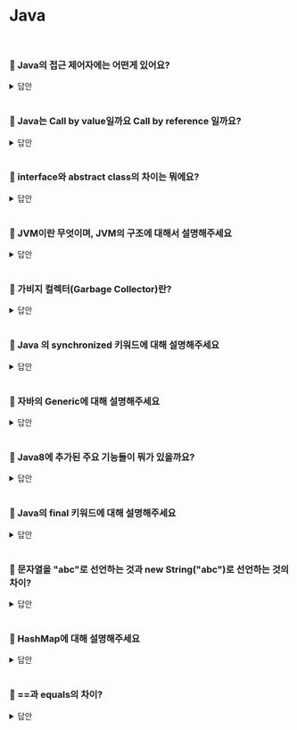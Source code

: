 # Java
<br>

### 📌 Java의 접근 제어자에는 어떤게 있어요?

<details>
   <summary> 답안 </summary>
<br />
   
- 자바의 접근 제어자는 크게 `public`, `private`, `protected`, `default`가 있습니다. <br>
  public은 모든 접근을 허용하여 외부 클래스에서도 자유롭게 사용이 가능합니다 <br>
  private 모든 접근을 제한하여 외부에서의 접근은 불가하고, 같은 클래스 내에서만 접근이 가능합니다. <br>
  protected는 이를 상속받은 자식 클래스와, 같은 패키지안의 모든 클래스만 접근이 가능합니다. <br>
  default는 클래스에 접근제어자가 없으면 default로 선언되며, 같은 패키지안의 클래스에서만 접근이 가능합니다.<br>

  <details>
      <summary> <strong> protected와 private은 각각 언제 사용할 수 있나요? </strong> </summary>
   <br />
   
  - protected를 사용하는 주된 이유는 무분별한 인스턴스 생성을 방지하고 , 해당 클래스를 상속받은 클래스와 같은 패키지내의 클래스만 생성자를 호출할 수 있게 제한함으로써 객체의 일관성을 유지하기 위해서 사용합니다. <br>
        private을 사용하는 주된 이유는 정보은닉과 캡슐화를 위해 사용합니다. 클래스 내부에 있는 데이터를 보호하고 데이터에 접근 자체를 막아주어 일관성을 보장하기 위해 사용됩니다. 
   
   </details>
   <br>
   
</details>
<br>

### 📌 Java는 Call by value일까요 Call by reference 일까요? 

<details>
   <summary> 답안 </summary>
<br />
   
- 자바는 Call by value 입니다. 메서드에서 파라미터를 넘겨줄 때 파라미터의 reference를 넘겨주는 것이 아닌 파라미터의 메모리 주소를 복사해서 넘겨주기 때문에 Call by value입니다. 예시로 파라미터를 넘겨받은 곳에서 파라미터에 새로운 값을 할당하여도 호출처에서 넘겨준 파라미터는 변경되지 않습니다. 
</details>
<br>

### 📌 interface와 abstract class의 차이는 뭐에요?

<details>
   <summary> 답안 </summary>
<br />

- 추상 클래스와 인터페이스 모두 이를 상속받거나 구현하는 클래스들이 추상메서드를 구현합니다. 추상 클래스는 is-a관계이지만 인터페이스는 has-a 관계를 사용합니다. 
   </details>
<br>

### 📌 JVM이란 무엇이며, JVM의 구조에 대해서 설명해주세요

<details>
   <summary> 답안 </summary>
<br />

- JVM (Java Virtual Machine)은 자바 바이트코드(.class)를 운영체제가 이해할 수 있는 기계어로 변환하여 실행하는 역할을 합니다. 
- JVM은 크게 `클래스 로더(ClassLoader)`, `실행 엔진(ExecutionEngine)`, `런타임 데이터 영역(RuntimeDataArea)` 세가지로 이루어져있습니다. <br>
  - `클래스 로더`는 JVM이 프로그램을 실행할 때 필요한 클래스(.class)를 동적으로 로드합니다. 클래스로더는 자바 애플리케이션 실행 시점에 필요한 클래스만을 로드하는데,
     런타임 시점에 모든 클래스를 로드하는것은 비효율적이기 때문입니다.
  - `실행 엔진`은 클래스 로더가 로드한 클래스의 바이트코드를 실행하는 역할입니다. 실행 엔진은 바이트 코드를 한 줄씩 해석하며 실행하거나, JIT 컴파일러를 사용하여
     바이트코드 전체를 기계어로 변환 후 실행합니다. 또한 실행 엔진은 가비지 컬렉터를 포함하고 있어, 더 이상 사용되지 않는 메모리를 자동으로 정리해줍니다.
  - `런타임 데이터 영역`은 프로그램 실행 중에 사용되는 다양한 데이터를 저장하는 공간입니다. 이 영역은 `메서드 영역`, `힙 영역`, `스택 영역`, `PC 레지스터`, `네이티브 메서드 스택`으로 구분됩니다.
   <br>
   <details>
      <summary> <strong> JVM의 메모리 구조에 대해서 설명해주세요 </strong> </summary>
   <br />

   - JVM의 메모리 구조는 크게 `메서드 영역`, `힙 영역`, `스택 영역`, `PC 레지스터`, `네이티브 메서드 스택`으로 구분됩니다.
     - `메서드 영역`은 클래스의 이름, 타입, 접근제어자 등 클래스와 관련된 정보를 저장합니다.
     - `힙 영역`은 new를 통해 생성된 객체와 배열의 인스턴스 등이 저장되어 있습니다. 가비지 컬렉터는 힙 영역을 청소하며 메모리 공간을 확보합니다.
     - `스택 영역`은 메서드가 실행되면 스택 영역에 메서드에 대한 영역이 1개 생깁니다. 이 영역에 지역변수, 매개변수 등이 저장됩니다.
     - `PC 레지스터`영역에는 현재 쓰레드가 실행되는 부분의 주소와 명령을 저장합니다.
     - `네이티브 메서드 스택`에는 자바 외의 언어(C, C++)로 작성된 코드를 위한 메모리 영역입니다. JNI를 통해 실행됩니다. 
   </details>
<br>
   </details>
<br>

### 📌 가비지 컬렉터(Garbage Collector)란?

<details>
   <summary> 답안 </summary>
<br />

- 가비지 컬렉터란 JVM의 실행 엔진의 한 요소입니다. JVM은 Heap 영역을 위주로 탐색하며 new와 같은 연산에 의해 새롭게 생성된 객체들 중에서 더 이상 참조되지 않는 객체를 정리해 줍니다.
  <br>
  <details>
      <summary> <strong> GC 방식에 대해 아는대로 설명해주세요 </strong> </summary>
   <br />
     
     - Young영역과 Old영역은 메모리 구조가 다르게 되어있어 세부적인 동작 방식은 다르지만 공통된 두가지 방식이 있습니다. <br>
       (1). Stop The World : 가비지 컬렉터를 실행하기 위해 JVM이 애플리케이션 실행을 멈추는 작업입니다. GC를 실행하는 쓰레드를 제외하고 모든 쓰레드들이 중단되고, GC가 완료되면 작업이 재개됩니다. <br>
       (2). Mark And Sweep : <br>
          - Mark : 사용되는 메모리와 사용되지 않는 메모리를 구분합니다.
          - Sweep : Mark 단계에서 사용되지 않음 으로 식별된 메모리를 해제하는 작업입니다. <br>
   
       Stop The World를 통해 모든 작업을 중단시키면, GC는 스택의 모든 변수 또는 Reachable 객체를 스캔하면서 각각이 어떤 객체를 참조하고 있는지를 탐색하게 됩니다.
       그리고 사용되고 있는 메모리를 식별하는데, 이러한 과정을 Mark라고 합니다. 이후에 Mark가 되지 않는 객체들을 메모리에서 제거하는데 이 과정을 Sweep이라고 합니다. 
       <br>

       <strong> <Minor GC의 동작 방식> </strong> <br>
       Minor의 동작 방식은 1개의 Eden의 영역과 2개의 Survivor 영역 총 3가지로 나뉘게 됩니다. <br>
       - 새로 생성된 객체가 Eden 영역에 할당됩니다.
       - 객체가 계속 생성되어 <strong> Eden 영역이 꽉차게 되고 Minor GC가 실행 </strong>됩니다.
          - Eden 영역에서 사용되지 않는 객체의 메모리가 해제 됩니다.
          - Eden 영역에서 살아남은 객체는 1개의 Survivor 영역으로 이동됩니다.
       - 1~2번의 과정이 반복되다가 Survivor 영역이 가득 차게 되면 Survivor 영역에서 살아남은 객체를 다른 Survivor 영역으로 이동시킵니다. (1개의 Survivor 영역은 반드시 빈 상태가 됩니다.)
       - 이러한 과정을 반복하여 계속 살아남은 객체는 Old 영역으로 이동됩니다. <br>

       <strong> <Major GC의 동작 방식> </strong> <br>
       Young 영역에서 오래 살아남은 객체는 Old영역으로 이동하게 되는데, 이런 <strong>Old 영역의 메모리가 부족해지면 Major GC가 발생</strong>하게 됩니다. <br>
       또한 Young 영역보다 Old 영역이 크기 때문에 일반적으로  Major GC가 Minor GC보다 시간이 오래걸리며, 10배 이상의 시간을 사용하게 됩니다.
       참고로 Young 영역과 Old 영역을 동시에 처리하는 GC는 Full GC라고 합니다. 
      
   </details>
<br>
   
</details>
<br>

### 📌 Java 의 synchronized 키워드에 대해 설명해주세요

<details>
   <summary> 답안 </summary>
<br />
- 자바에서 지원하는 synchronized 키워드는 여러 쓰레드가 하나의 자원을 이용하고자 할 때, 한 쓰레드가 해당 자원을 사용중인 경우, 데이터에 접근할 수 없도록 막아주는 키워드 입니다.    synchronized 키워드를 이용하면 병렬 상황에서 자원의 접근을 안전하게 하지만, 자원을 이용하지 않는 쓰레드는 락에 의한 병목 현상이 일어나게 됩니다. 

</details>
<br>

### 📌 자바의 Generic에 대해 설명해주세요

<details>
   <summary> 답안 </summary>
<br />

- 제네릭은 구체적인 타입에 대한 정보를 타입 정의 시점이 아닌 타입의 인스턴스화 시점에 전달함으로써 하나의 타입으로 여러가지 타입을 표현하는 프로그래밍 기법입니다. 제네릭의 주요 기능은
  다양한 타입의 객체를 다루는 메서드나 클래스에 대해서 컴파일 타임에 타입 체크를 가능하게 하여 타입 안정성을 높이고 형 변환의 번거로움을 줄여주는 것입니다. 
</details>
<br>

### 📌 Java8에 추가된 주요 기능들이 뭐가 있을까요?

<details>
   <summary> 답안 </summary>
<br />

- Lambda, Stream, Optional, 함수형 인터페이스, 인터페이스의 Default 메서드 등이 있습니다. 
</details>
<br>

### 📌 Java의 final 키워드에 대해 설명해주세요

<details>
   <summary> 답안 </summary>
<br />

- 자바의 final 키워드는 어떤 데이터의 불변성을 보장하고 싶을 때 사용합니다. 하지만 인스턴스 타입의 final 키워드를 붙일 경우 그 데이터의 주소값은 변하지 않겠지만, 인스턴스가 가지고있는 데이터는 변할 수 있음을 알고 주의해서 사용해야 합니다. 
</details>
<br>

### 📌 문자열을 "abc"로 선언하는 것과 new String("abc")로 선언하는 것의 차이?

<details>
   <summary> 답안 </summary>
<br />

- 리터럴 문자열을 사용할 경우 JVM 내의 특별한 공간이 String constantPool안에 생성이 되기 때문에 같은 리터럴 문자열에 대해서 새로운 인스턴스를 생성하는 것이 아닌 constantPool안에 선언되어 있는 리터럴 문자열을 그대로 사용하게 됩니다. 하지만 new 연산자를 통해서 String 인스턴스를 만드는 경우 String constantPool안에 생성이 되지 않고 JVM의 Heap 메모리 안에 생성이 됩니다. 같은 문자열이라 할지라도 new 연산자를 통해 생성된 String 인스턴스인 경우 매번 새로운 인스턴스를 생성하게 됩니다. 
</details>
<br>


### 📌 HashMap에 대해 설명해주세요

<details>
   <summary> 답안 </summary>
<br />

- Java의 HashMap은 Map 인터페이스의 구현체 중 하나로 조회의 성능에 있어 O(1)의 시간복잡도를 가지고 있습니다. 내부적으로 값을 저장하기 위한 배열을 가지고 있으며 이를 해시 버킷이라고 부릅니다. 

  <details>
     <summary> <strong> Hash collision 발생 시 자바는 어떻게 대처할까요? </strong> </summary>
   <br />
     
  - Java의 해시맵은 해시 충돌을 해결하기 위해 내부적으로 연결리스트를 활용한 체이닝 방식을 사용하고 있으며, 체이닝의 길이가 일정 길이를 넘어가는 순간 연결리스트가 아닌 트리 자료구조를 사용하고 있습니다. 
  </details>
  <br>

</details>
<br>

### 📌 ==과 equals의 차이?

<details>
   <summary> 답안 </summary>
<br />

- `==`과 `equals`의 차이는 동일성과 동등성의 차이입니다. 동일성은 두 개의 객체와 완전히 같은 경우를 의미합니다. 완전히 같다는 것은 사실상 하나의 객체로 봐도 무방하며
  주소 값이 같기 때문에 두 변수가 같은 객체를 가르키고 있습니다. 동등성은 두 개의 객체가 같은 정보를 갖고 있는 경우를 의미합니다. 동등성은 변수가 참조하고 있는 객체의 주소가
  서로 다르더라도 내용(데이터)만 같으면 두 변수는 동등하다고 얘기할 수 있습니다.

   <details>
     <summary> <strong> Enum의 비교는 ==일까 equals()일까요? </strong> </summary>
   <br />
      
   - enum의 비교는 equals() 메서드를 사용하고 있지만, eqauls 메서드의 내부를 보면 ==으로 비교하고 있기 때문에 사실상 ==과 equals() 메서드 모두 사용이 가능합니다. 
   </details>
   <br>
   
</details>
<br>


